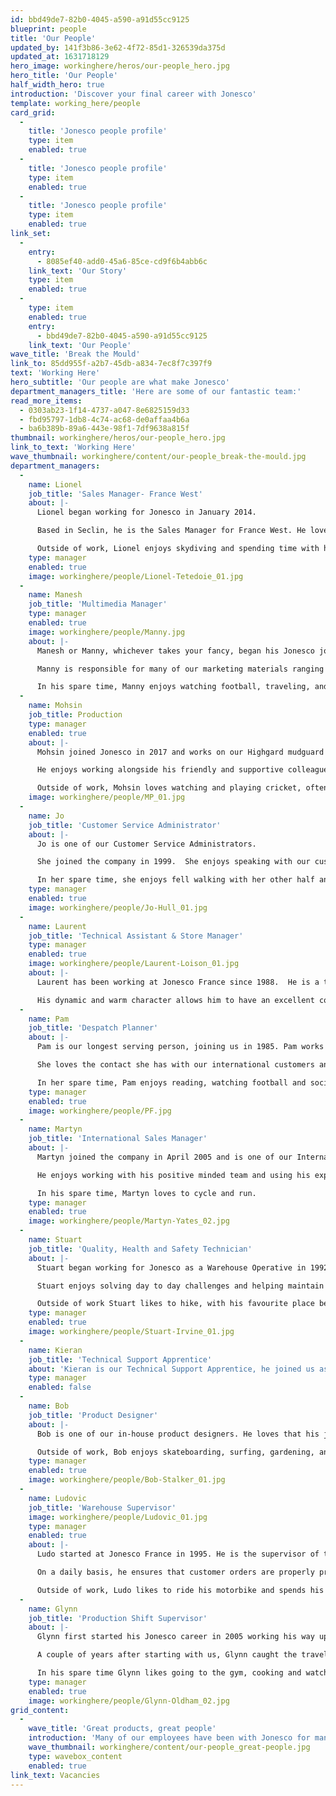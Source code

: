 ```yaml
---
id: bbd49de7-82b0-4045-a590-a91d55cc9125
blueprint: people
title: 'Our People'
updated_by: 141f3b86-3e62-4f72-85d1-326539da375d
updated_at: 1631718129
hero_image: workinghere/heros/our-people_hero.jpg
hero_title: 'Our People'
half_width_hero: true
introduction: 'Discover your final career with Jonesco'
template: working_here/people
card_grid:
  -
    title: 'Jonesco people profile'
    type: item
    enabled: true
  -
    title: 'Jonesco people profile'
    type: item
    enabled: true
  -
    title: 'Jonesco people profile'
    type: item
    enabled: true
link_set:
  -
    entry:
      - 8085ef40-add0-45a6-85ce-cd9f6b4abb6c
    link_text: 'Our Story'
    type: item
    enabled: true
  -
    type: item
    enabled: true
    entry:
      - bbd49de7-82b0-4045-a590-a91d55cc9125
    link_text: 'Our People'
wave_title: 'Break the Mould'
link_to: 85dd955f-a2b7-45db-a834-7ec8f7c397f9
text: 'Working Here'
hero_subtitle: 'Our people are what make Jonesco'
department_managers_title: 'Here are some of our fantastic team:'
read_more_items:
  - 0303ab23-1f14-4737-a047-8e6825159d33
  - fbd95797-1db8-4c74-ac68-de0affaa4b6a
  - ba6b389b-89a6-443e-98f1-7df9638a815f
thumbnail: workinghere/heros/our-people_hero.jpg
link_to_text: 'Working Here'
wave_thumbnail: workinghere/content/our-people_break-the-mould.jpg
department_managers:
  -
    name: Lionel
    job_title: 'Sales Manager- France West'
    about: |-
      Lionel began working for Jonesco in January 2014. 

      Based in Seclin, he is the Sales Manager for France West. He loves that his job gives him the autonomy to achieve his goals and satisfy customers. 

      Outside of work, Lionel enjoys skydiving and spending time with his family.
    type: manager
    enabled: true
    image: workinghere/people/Lionel-Tetedoie_01.jpg
  -
    name: Manesh
    job_title: 'Multimedia Manager'
    type: manager
    enabled: true
    image: workinghere/people/Manny.jpg
    about: |-
      Manesh or Manny, whichever takes your fancy, began his Jonesco journey in April 2006 as a Graphics Administrator and has since worked his way to up to Multimedia Manager.

      Manny is responsible for many of our marketing materials ranging from product labels, to catalogues and all the way up to huge exhibition graphics, he's even our resident photographer. His broad product knowledge often makes him the go-to-guy within the Sales & Marketing office.

      In his spare time, Manny enjoys watching football, traveling, and going on long walks, especially if there is a pub at the end.
  -
    name: Mohsin
    job_title: Production
    type: manager
    enabled: true
    about: |-
      Mohsin joined Jonesco in 2017 and works on our Highgard mudguard machines. 

      He enjoys working alongside his friendly and supportive colleagues.

      Outside of work, Mohsin loves watching and playing cricket, often staring as opening batsman.
    image: workinghere/people/MP_01.jpg
  -
    name: Jo
    job_title: 'Customer Service Administrator'
    about: |-
      Jo is one of our Customer Service Administrators. 

      She joined the company in 1999.  She enjoys speaking with our customers and keeping them happy- for Jo, no two days are the same. 

      In her spare time, she enjoys fell walking with her other half and spending time with her two girls.
    type: manager
    enabled: true
    image: workinghere/people/Jo-Hull_01.jpg
  -
    name: Laurent
    job_title: 'Technical Assistant & Store Manager'
    type: manager
    enabled: true
    image: workinghere/people/Laurent-Loison_01.jpg
    about: |-
      Laurent has been working at Jonesco France since 1988.  He is a technical assistant to the customers and works in collaboration with the shop team. 

      His dynamic and warm character allows him to have an excellent communication with the customers. He has a passion for mechanics, motorbikes and cycling.
  -
    name: Pam
    job_title: 'Despatch Planner'
    about: |-
      Pam is our longest serving person, joining us in 1985. Pam works as a Despatch Planner. 

      She loves the contact she has with our international customers and enjoys working with a great bunch of people in the Despatch department. 

      In her spare time, Pam enjoys reading, watching football and socialising with friends.
    type: manager
    enabled: true
    image: workinghere/people/PF.jpg
  -
    name: Martyn
    job_title: 'International Sales Manager'
    about: |-
      Martyn joined the company in April 2005 and is one of our International Sales Managers responsible for customers in the USA, Canada, Poland, The Czech Republic, Israel, Australia and New Zealand. 

      He enjoys working with his positive minded team and using his experience to build strong relationships with customers. 

      In his spare time, Martyn loves to cycle and run.
    type: manager
    enabled: true
    image: workinghere/people/Martyn-Yates_02.jpg
  -
    name: Stuart
    job_title: 'Quality, Health and Safety Technician'
    about: |-
      Stuart began working for Jonesco as a Warehouse Operative in 1992. He then started working in production and progressed to become a Quality, Health and Safety Technician in 2015. 

      Stuart enjoys solving day to day challenges and helping maintain a safe and healthy working environment. 

      Outside of work Stuart likes to hike, with his favourite place being the Yorkshire Dales.
    type: manager
    enabled: true
    image: workinghere/people/Stuart-Irvine_01.jpg
  -
    name: Kieran
    job_title: 'Technical Support Apprentice'
    about: 'Kieran is our Technical Support Apprentice, he joined us as our first ever apprentice in 2018. It is his job to solve problems and fix machines when things go wrong. When he’s not at work, Kieran takes an interest in the Isle of Man TT and enjoys wild camping in the Scottish Highlands.'
    type: manager
    enabled: false
  -
    name: Bob
    job_title: 'Product Designer'
    about: |-
      Bob is one of our in-house product designers. He loves that his job allows him a hands-on approach and he enjoys seeing a project through from start to finish whilst working collaboratively with other departments. 

      Outside of work, Bob enjoys skateboarding, surfing, gardening, and tending to his allotment.
    type: manager
    enabled: true
    image: workinghere/people/Bob-Stalker_01.jpg
  -
    name: Ludovic
    job_title: 'Warehouse Supervisor'
    image: workinghere/people/Ludovic_01.jpg
    type: manager
    enabled: true
    about: |-
      Ludo started at Jonesco France in 1995. He is the supervisor of the shop team. 

      On a daily basis, he ensures that customer orders are properly prepared and sent. He is also responsible for managing the shop's stocks. 

      Outside of work, Ludo likes to ride his motorbike and spends his free time building his house in the south of France.
  -
    name: Glynn
    job_title: 'Production Shift Supervisor'
    about: |-
      Glynn first started his Jonesco career in 2005 working his way up to Production Shift Supervisor.

      A couple of years after starting with us, Glynn caught the travel bug. After traveling overseas, Glynn returned to Jonesco in 2008. He enjoys that every day, his work throws him a new challenge to solve. 

      In his spare time Glynn likes going to the gym, cooking and watching horror films.
    type: manager
    enabled: true
    image: workinghere/people/Glynn-Oldham_02.jpg
grid_content:
  -
    wave_title: 'Great products, great people'
    introduction: 'Many of our employees have been with Jonesco for many years.  As a family company we pride ourselves on extending our family values to all our employees.'
    wave_thumbnail: workinghere/content/our-people_great-people.jpg
    type: wavebox_content
    enabled: true
link_text: Vacancies
---
```


